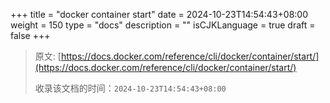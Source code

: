 +++
title = "docker container start"
date = 2024-10-23T14:54:43+08:00
weight = 150
type = "docs"
description = ""
isCJKLanguage = true
draft = false
+++

> 原文: [https://docs.docker.com/reference/cli/docker/container/start/](https://docs.docker.com/reference/cli/docker/container/start/)
>
> 收录该文档的时间：`2024-10-23T14:54:43+08:00`
